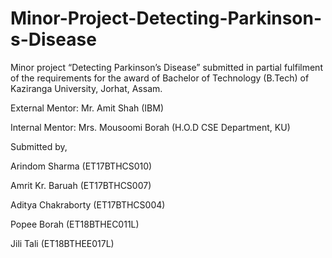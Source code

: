 # Minor-Project-Detecting-Parkinson-s-Disease
Minor project “Detecting Parkinson’s Disease” submitted in partial fulfilment of the requirements for the award of Bachelor of Technology (B.Tech) of Kaziranga University, Jorhat, Assam.

External Mentor: Mr. Amit Shah (IBM)

Internal Mentor: Mrs. Mousoomi Borah (H.O.D CSE Department, KU)

Submitted by,

Arindom Sharma (ET17BTHCS010)

Amrit Kr. Baruah (ET17BTHCS007)

Aditya Chakraborty (ET17BTHCS004)

Popee Borah (ET18BTHEC011L)

Jili Tali (ET18BTHEE017L)
